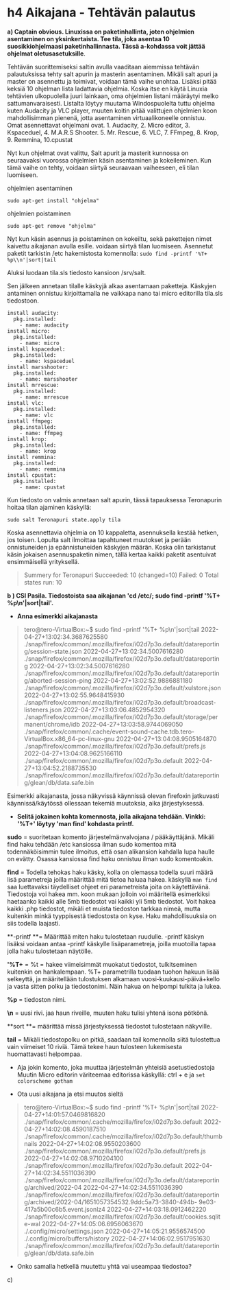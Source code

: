 # h4 Aikajana - Tehtävän palautus

**a) Captain obvious. Linuxissa on paketinhallinta, joten ohjelmien asentaminen on yksinkertaista. Tee tila, joka asentaa 10 suosikkiohjelmaasi paketinhallinnasta. Tässä a-kohdassa voit jättää ohjelmat oletusasetuksille**.

Tehtävän suorittemiseksi saltin avulla vaaditaan aiemmissa tehtävän palautuksissa tehty salt apurin ja masterin asentaminen. Mikäli salt apuri ja master on asennettu ja toimivat, voidaan tämä vaihe unohtaa. Lisäksi pitää keksiä 10 ohjelman lista ladattavia ohjelmia. Koska itse en käytä Linuxia tehtävien ulkopuolella juuri lainkaan, oma ohjelmien listani määräytyi melko sattumanvaraisesti. Listalta löytyy muutama Windospuolelta tuttu ohjelma kuten Audacity ja VLC player, muuten koitin pitää valittujen ohjelmien koon mahdollisimman pienenä, jotta asentaminen virtuaalikoneelle onnistuu. Omat asennettavat ohjelmani ovat. 1. Audacity, 2. Micro editor, 3. Kspaceduel, 4. M.A.R.S Shooter. 5. Mr. Rescue, 6. VLC, 7. FFmpeg, 8. Krop, 9. Remmina, 10.cpustat

Nyt kun ohjelmat ovat valittu, Salt apurit ja masterit kunnossa on seuraavaksi vuorossa ohjelmien käsin asentaminen ja kokeileminen. 
Kun tämä vaihe on tehty, voidaan siirtyä seuraavaan vaiheeseen, eli tilan luomiseen. 

ohjelmien asentaminen
```
sudo apt-get install "ohjelma" 
```
ohjelmien poistaminen 
```
sudo apt-get remove "ohjelma"
```

Nyt kun käsin asennus ja poistaminen on kokeiltu, sekä pakettejen nimet kaivettu aikajanan avulla esille. voidaan siirtyä tilan luomiseen. 
Asennetut paketit tarkistin  /etc hakemistosta komennolla:  `sudo find -printf '%T+ %p\\n'|sort|tail`

Aluksi luodaan tila.sls tiedosto kansioon /srv/salt. 

Sen jälkeen annetaan tilalle käskyjä alkaa asentamaan paketteja. Käskyjen antaminen onnistuu kirjoittamalla ne vaikkapa nano tai micro editorilla tila.sls tiedostoon.
```
install audacity:
  pkg.installed:
    - name: audacity
install micro:
  pkg.installed:
    - name: micro
install kspaceduel:
  pkg.installed:
    - name: kspaceduel
install marsshooter:
  pkg.installed:
    - name: marsshooter
install mrrescue:
  pkg.installed:
    - name: mrrescue
install vlc:
  pkg.installed:
    - name: vlc
install ffmpeg:
  pkg.installed:
    - name: ffmpeg
install krop:
  pkg.installed:
    - name: krop
install remmina:
  pkg.installed:
    - name: remmina
install cpustat:
  pkg.installed:
    - name: cpustat
```
Kun tiedosto on valmis annetaan salt apurin, tässä tapauksessa Teronapurin hoitaa tilan ajaminen käskyllä:
```
sudo salt Teronapuri state.apply tila
```
Koska asennettavia ohjelmia on 10 kappaletta, asennuksella kestää hetken, jos toisen. Lopulta salt ilmoittaa tapahtuneet muutokset ja perään onnistuneiden ja epännistuneiden käskyjen määrän. Koska olin tarkistanut käsin jokaisen asennuspaketin nimen, tällä kertaa kaikki paketit asentuivat ensimmäisellä yrityksellä. 

> Summery for Teronapuri
>Succeeded: 10 (changed=10)
> Failed:          0
> Total states run:                10

**b ) CSI Pasila. Tiedostoista saa aikajanan 'cd /etc/; sudo find -printf '%T+ %p\\n'|sort|tail'.**
*   **Anna esimerkki aikajanasta**
> tero@tero-VirtualBox:~$ sudo find -printf '%T+ %p\n'|sort|tail
> 2022-04-27+13:02:34.3687625580 ./snap/firefox/common/.mozilla/firefox/i02d7p3o.default/datareporting/session-state.json
> 2022-04-27+13:02:34.5007616280 ./snap/firefox/common/.mozilla/firefox/i02d7p3o.default/datareporting
> 2022-04-27+13:02:34.5007616280 ./snap/firefox/common/.mozilla/firefox/i02d7p3o.default/datareporting/aborted-session-ping
> 2022-04-27+13:02:52.9886881180 ./snap/firefox/common/.mozilla/firefox/i02d7p3o.default/xulstore.json
> 2022-04-27+13:02:55.9648415930 ./snap/firefox/common/.mozilla/firefox/i02d7p3o.default/broadcast-listeners.json
> 2022-04-27+13:03:06.4852954320 ./snap/firefox/common/.mozilla/firefox/i02d7p3o.default/storage/permanent/chrome/idb
> 2022-04-27+13:03:58.9744069050 ./snap/firefox/common/.cache/event-sound-cache.tdb.tero-VirtualBox.x86_64-pc-linux-gnu
> 2022-04-27+13:04:08.9505164870 ./snap/firefox/common/.mozilla/firefox/i02d7p3o.default/prefs.js
> 2022-04-27+13:04:08.9625166110 ./snap/firefox/common/.mozilla/firefox/i02d7p3o.default
> 2022-04-27+13:04:52.2188735530 ./snap/firefox/common/.mozilla/firefox/i02d7p3o.default/datareporting/glean/db/data.safe.bin

Esimerkki aikajanasta, jossa näkyvissä käynnissä olevan firefoxin jatkuvasti käynnissä/käytössä ollessaan tekemiä muutoksia, aika järjestyksessä. 


*   **Selitä jokainen kohta komennosta, jolla aikajana tehdään. Vinkki: '%T+' löytyy 'man find' kohdasta printf.**

**sudo** = suoritetaan komento järjestelmänvalvojana / pääkäyttäjänä. Mikäli find haku tehdään /etc kansiossa ilman sudo komentoa mitä todennäköisimmin tulee ilmoitus, että osan alikansion kahdalla lupa haulle on evätty. Osassa kansiossa find haku onnistuu ilman sudo komentoakin. 

 **find** = Todella tehokas haku käsky, kolla on olemassa todella suuri määrä lisä parametreja joilla määrittää mitä tietoa haluaa hakea. 
 käskyllä `man find` saa luettavaksi täydelliset ohjeet eri parametreista joita on käytettävänä. Tiedostoja voi hakea mm. koon mukaan jolloin voi määritellä esimerkiksi haetaanko kaikki alle 5mb tiedostot vai kaikki yli 5mb tiedostot. Voit hakea kaikki .php tiedostot, mikäli et muista tiedoston tarkkaa nimeä, mutta kuitenkin minkä tyyppisestä tiedostosta on kyse. Haku mahdollisuuksia on siis todella laajasti. 

**-printf **= Määrittää miten haku tulostetaan ruudulle. -printf käskyn lisäksi voidaan antaa -printf käskylle lisäparametreja, joilla muotoilla tapaa jolla haku tulostetaan näytölle. 

**'%T+** =  %t = hakee viimeisimmät muokatut tiedostot, tulkitseminen kuitenkin on hankalempaan.  %T+ parametrilla tuodaan tuohon hakuun lisää selkeyttä, ja määritellään tulostuksen alkamaan vuosi-kuukausi-päivä+kello ja vasta sitten polku ja tiedostonimi. Näin hakua on helpompi tulkita ja lukea. 

**%p** = tiedoston nimi. 

**\n**  = uusi rivi. jaa haun riveille, muuten haku tulisi yhtenä isona pötkönä. 

**sort **= määrittää missä järjestyksessä tiedostot tulostetaan näkyville.

**tail** =  Mikäli tiedostopolku on pitkä, saadaan tail komennolla siitä tulostettua vain viimeiset 10 riviä. Tämä tekee haun tulosteen lukemisesta huomattavasti helpompaa. 


*   Aja jokin komento, joka muuttaa järjestelmän yhteisiä asetustiedostoja
Muutin Micro editorin väriteemaa editorissa käskyllä:
ctrl + e ja `set colorscheme gotham`

*   Ota uusi aikajana ja etsi muutos sieltä
> tero@tero-VirtualBox:~$ sudo find -printf '%T+ %p\n'|sort|tail
> 2022-04-27+14:01:57.0469816820 ./snap/firefox/common/.cache/mozilla/firefox/i02d7p3o.default
> 2022-04-27+14:02:08.4590187510 ./snap/firefox/common/.cache/mozilla/firefox/i02d7p3o.default/thumbnails
> 2022-04-27+14:02:08.9550203600 ./snap/firefox/common/.mozilla/firefox/i02d7p3o.default/prefs.js
> 2022-04-27+14:02:08.9710204100 ./snap/firefox/common/.mozilla/firefox/i02d7p3o.default
> 2022-04-27+14:02:34.5511036390 ./snap/firefox/common/.mozilla/firefox/i02d7p3o.default/datareporting/archived/2022-04
> 2022-04-27+14:02:34.5511036390 ./snap/firefox/common/.mozilla/firefox/i02d7p3o.default/datareporting/archived/2022-04/1651057354532.9ddc5a73-3840-494b- 9e03-417a5b00c6b5.event.jsonlz4
> 2022-04-27+14:03:18.0912462220 ./snap/firefox/common/.mozilla/firefox/i02d7p3o.default/cookies.sqlite-wal
> 2022-04-27+14:05:06.6956063670 ./.config/micro/settings.json
> 2022-04-27+14:05:21.9556574500 ./.config/micro/buffers/history
> 2022-04-27+14:06:02.9517951630 ./snap/firefox/common/.mozilla/firefox/i02d7p3o.default/datareporting/glean/db/data.safe.bin



*   Onko samalla hetkellä muutettu yhtä vai useampaa tiedostoa?


c)

